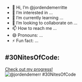 - 👋 Hi, I’m @jordendemerritte
- 👀 I’m interested in ...
- 🌱 I’m currently learning ...
- 💞️ I’m looking to collaborate on ...
- 📫 How to reach me ...
- 😄 Pronouns: ...
- ⚡ Fun fact: ...

<!---
jordendemerritte/jordendemerritte is a ✨ special ✨ repository because its `README.md` (this file) appears on your GitHub profile.
You can click the Preview link to take a look at your changes.
--->

## #30NitesOfCode:
  [Check out my progress!](https://www.codedex.io/@jordendemerr/30-nites-of-code)  
  ![@jordendemerr #30NitesOfCode](https://www.codedex.io/api/petStatus?user=jordendemerr)
